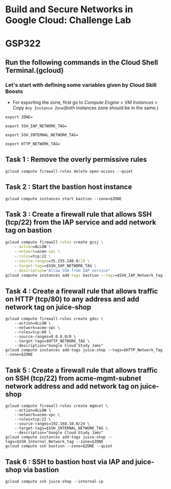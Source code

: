 # Build and Secure Networks in Google Cloud: Challenge Lab  
# GSP322 

## Run the following commands in the Cloud Shell Terminal.(gcloud)
### Let's start with defining some variables given by Cloud Skill Boosts

* For exporting the zone, first go to *Compute Engine* > *VM Instances* > Copy `Any Instance Zone`(both instances zone should be in the same.)

```
export ZONE=
```

```
export SSH_IAP_NETWORK_TAG=
```

```
export SSH_INTERNAL_NETWORK_TAG=
```

```
export HTTP_NETWORK_TAG=
```
## Task 1 : Remove the overly permissive rules

```
gcloud compute firewall-rules delete open-access --quiet
```

## Task 2 : Start the bastion host instance
```
gcloud compute instances start bastion --zone=$ZONE
```

## Task 3 : Create a firewall rule that allows SSH (tcp/22) from the IAP service and add network tag on bastion
```cmd
gcloud compute firewall-rules create gcsj \
    --action=ALLOW \
    --network=acme-vpc \
    --rules=tcp:22 \
    --source-ranges=35.235.240.0/20 \
    --target-tags=$SSH_IAP_NETWORK_TAG \
    --description="Allow SSH from IAP service" 
gcloud compute instances add-tags bastion --tags=$SSH_IAP_Network_tag --zone=$ZONE
```

## Task 4 : Create a firewall rule that allows traffic on HTTP (tcp/80) to any address and add network tag on juice-shop
```
gcloud compute firewall-rules create gdsc \
    --action=ALLOW \
    --network=acme-vpc \
    --rules=tcp:80 \
    --source-ranges=0.0.0.0/0 \
    --target-tags=$HTTP_NETWORK_TAG \
    --description="Google Cloud Study Jams" 
gcloud compute instances add-tags juice-shop --tags=$HTTP_Network_Tag --zone=$ZONE
```
## Task 5 : Create a firewall rule that allows traffic on SSH (tcp/22) from acme-mgmt-subnet network address and add network tag on juice-shop
```
gcloud compute firewall-rules create mgmcet \
    --action=ALLOW \
    --network=acme-vpc \
    --rules=tcp:22 \
    --source-ranges=192.168.10.0/24 \
    --target-tags=$SSH_INTERNAL_NETWORK_TAG \
    --description="Google Cloud Study Jams" 
gcloud compute instances add-tags juice-shop --tags=$SSH_Internal_Network_tag --zone=$ZONE 
gcloud compute ssh bastion --zone=$ZONE --quiet
```
## Task 6 : SSH to bastion host via IAP and juice-shop via bastion
```
gcloud compute ssh juice-shop --internal-ip
```
